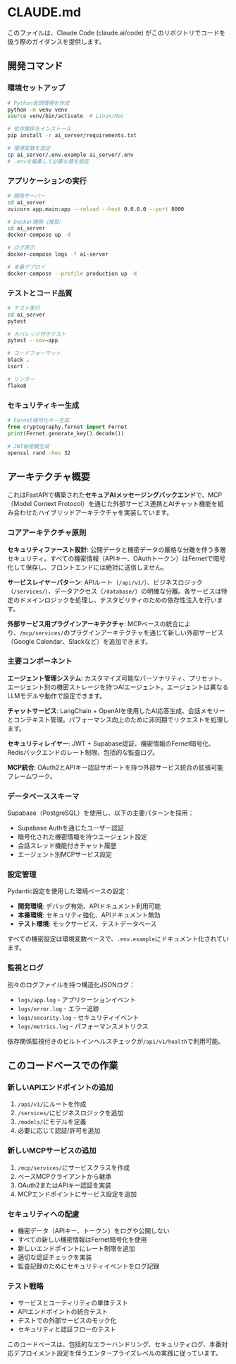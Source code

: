 # CLAUDE.md

このファイルは、Claude Code (claude.ai/code) がこのリポジトリでコードを扱う際のガイダンスを提供します。

## 開発コマンド

### 環境セットアップ
```bash
# Python仮想環境を作成
python -m venv venv
source venv/bin/activate  # Linux/Mac

# 依存関係をインストール
pip install -r ai_server/requirements.txt

# 環境変数を設定
cp ai_server/.env.example ai_server/.env
# .envを編集して必要な値を設定
```

### アプリケーションの実行
```bash
# 開発サーバー
cd ai_server
uvicorn app.main:app --reload --host 0.0.0.0 --port 8000

# Docker開発（推奨）
cd ai_server
docker-compose up -d

# ログ表示
docker-compose logs -f ai-server

# 本番デプロイ
docker-compose --profile production up -d
```

### テストとコード品質
```bash
# テスト実行
cd ai_server
pytest

# カバレッジ付きテスト
pytest --cov=app

# コードフォーマット
black .
isort .

# リンター
flake8
```

### セキュリティキー生成
```python
# Fernet暗号化キー生成
from cryptography.fernet import Fernet
print(Fernet.generate_key().decode())
```

```bash
# JWT秘密鍵生成
openssl rand -hex 32
```

## アーキテクチャ概要

これはFastAPIで構築された**セキュアAIメッセージングバックエンド**で、MCP（Model Context Protocol）を通じた外部サービス連携とAIチャット機能を組み合わせたハイブリッドアーキテクチャを実装しています。

### コアアーキテクチャ原則

**セキュリティファースト設計**: 公開データと機密データの厳格な分離を伴う多層セキュリティ。すべての機密情報（APIキー、OAuthトークン）はFernetで暗号化して保存し、フロントエンドには絶対に送信しません。

**サービスレイヤーパターン**: APIルート（`/api/v1/`）、ビジネスロジック（`/services/`）、データアクセス（`/database/`）の明確な分離。各サービスは特定のドメインロジックを処理し、テスタビリティのための依存性注入を行います。

**外部サービス用プラグインアーキテクチャ**: MCPベースの統合により、`/mcp/services/`のプラグインアーキテクチャを通じて新しい外部サービス（Google Calendar、Slackなど）を追加できます。

### 主要コンポーネント

**エージェント管理システム**: カスタマイズ可能なパーソナリティ、プリセット、エージェント別の機密ストレージを持つAIエージェント。エージェントは異なるLLMモデルや動作で設定できます。

**チャットサービス**: LangChain + OpenAIを使用したAI応答生成、会話メモリーとコンテキスト管理。パフォーマンス向上のために非同期でリクエストを処理します。

**セキュリティレイヤー**: JWT + Supabase認証、機密情報のFernet暗号化、Redisバックエンドのレート制限、包括的な監査ログ。

**MCP統合**: OAuth2とAPIキー認証サポートを持つ外部サービス統合の拡張可能フレームワーク。

### データベーススキーマ

Supabase（PostgreSQL）を使用し、以下の主要パターンを採用：
- Supabase Authを通じたユーザー認証
- 暗号化された機密情報を持つエージェント設定
- 会話スレッド機能付きチャット履歴
- エージェント別MCPサービス設定

### 設定管理

Pydantic設定を使用した環境ベースの設定：
- **開発環境**: デバッグ有効、APIドキュメント利用可能
- **本番環境**: セキュリティ強化、APIドキュメント無効
- **テスト環境**: モックサービス、テストデータベース

すべての機密設定は環境変数ベースで、`.env.example`にドキュメント化されています。

### 監視とログ

別々のログファイルを持つ構造化JSONログ：
- `logs/app.log` - アプリケーションイベント
- `logs/error.log` - エラー追跡
- `logs/security.log` - セキュリティイベント
- `logs/metrics.log` - パフォーマンスメトリクス

依存関係監視付きのビルトインヘルスチェックが`/api/v1/health`で利用可能。

## このコードベースでの作業

### 新しいAPIエンドポイントの追加
1. `/api/v1/`にルートを作成
2. `/services/`にビジネスロジックを追加
3. `/models/`にモデルを定義
4. 必要に応じて認証/許可を追加

### 新しいMCPサービスの追加
1. `/mcp/services/`にサービスクラスを作成
2. ベースMCPクライアントから継承
3. OAuth2またはAPIキー認証を実装
4. MCPエンドポイントにサービス設定を追加

### セキュリティへの配慮
- 機密データ（APIキー、トークン）をログや公開しない
- すべての新しい機密情報はFernet暗号化を使用
- 新しいエンドポイントにレート制限を追加
- 適切な認証チェックを実装
- 監査記録のためにセキュリティイベントをログ記録

### テスト戦略
- サービスとユーティリティの単体テスト
- APIエンドポイントの統合テスト
- テストでの外部サービスのモック化
- セキュリティと認証フローのテスト

このコードベースは、包括的なエラーハンドリング、セキュリティログ、本番対応デプロイメント設定を伴うエンタープライズレベルの実践に従っています。